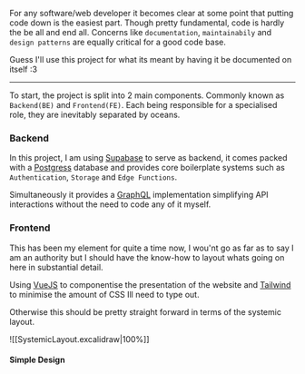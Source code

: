 For any software/web developer it becomes clear at some point that putting code down is the easiest part. Though pretty fundamental, code is hardly the be all and end all. Concerns like `documentation`, `maintainabily` and `design patterns` are equally critical for a good code base. 

Guess I'll use this project for what its meant by having it be documented on itself :3

---

To start, the project is split into 2 main components. Commonly known as `Backend(BE)` and `Frontend(FE)`. Each being responsible for a specialised role, they are inevitably separated by oceans.

### Backend
In this project, I am using [Supabase](https://supabase.com) to serve as backend, it comes packed with a [Postgress](https://www.postgresql.org) database and provides core boilerplate systems such as `Authentication`, `Storage` and `Edge Functions`.

Simultaneously it provides a [GraphQL](https://graphql.org/) implementation simplifying API interactions without the need to code any of it myself.

### Frontend
This has been my element for quite a time now, I wou'nt go as far as to say I am an authority but I should have the know-how to layout whats going on here in substantial detail.

Using [VueJS](https://vuejs.org/) to componentise the presentation of the website and [Tailwind](https://tailwindcss.com) to minimise the amount of CSS Ill need to type out. 

Otherwise this should be pretty straight forward in terms of the systemic layout.

![[SystemicLayout.excalidraw|100%]]

#### Simple Design
